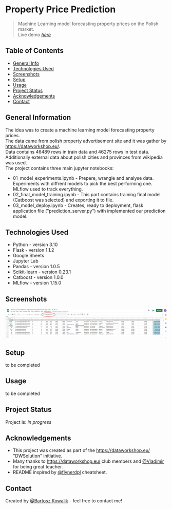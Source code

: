 ﻿# Property Price Prediction
> Machine Learning model forecasting property prices on the Polish market.  
> Live demo [_here_](https://property-forecast.onrender.com/)


## Table of Contents
* [General Info](#general-information)
* [Technologies Used](#technologies-used)
* [Screenshots](#screenshots)
* [Setup](#setup)
* [Usage](#usage)
* [Project Status](#project-status)
* [Acknowledgements](#acknowledgements)
* [Contact](#contact)


## General Information
The idea was to create a machine learning model forecasting property prices.  
The data came from polish property advertisement site and it was gather by https://dataworkshop.eu/.  
Data contains 46489 rows in train data and 46275 rows in test data.  
Additionally external data about polish cities and provinces from wikipedia was used.     
The project contains three main jupyter notebooks:
- 01_model_experiments.ipynb - Prepere, wrangle and analyse data. Experiments with diffrent models to pick the best performing one. MLflow used to track everything.
- 02_final_model_training.ipynb - This part contains training final model (Catboost was selected) and exporting it to file.
- 03_model_deploy.ipynb - Creates, ready to deployment, flask application file ("prediction_server.py") with implemented our prediction model. 


## Technologies Used
- Python - version 3.10
- Flask - version 1.1.2
- Google Sheets
- Jupyter Lab
- Pandas - version 1.0.5
- Scikit-learn - version 0.23.1
- Catboost - version 1.0.0
- MLflow - version 1.15.0


## Screenshots
![Example screenshot](./img/google_sheets.png)


## Setup
to be completed


## Usage
to be completed


## Project Status
Project is: _in progress_


## Acknowledgements
- This project was created as part of the https://dataworkshop.eu/ "DWSolution" initiative.
- Many thanks to https://dataworkshop.eu/ club members
 and [@Vladimir](https://github.com/slon1024) for being great teacher.
- README inspired by [@flynerdpl](https://www.flynerd.pl/) cheatsheet.


## Contact
Created by [@Bartosz Kowalik](https://www.linkedin.com/in/bartosz-kowalik-dev/) - feel free to contact me! 
